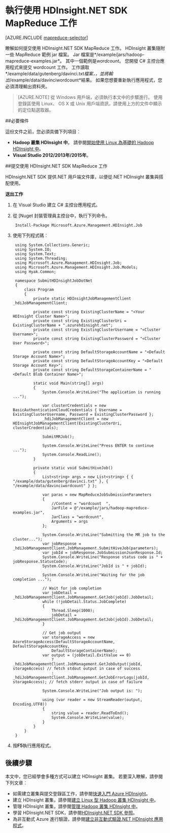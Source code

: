 <properties
    pageTitle="提交 MapReduce 工作使用 HDInsight.NET SDK |Microsoft Azure"
    description="瞭解如何將提交到 Azure HDInsight Hadoop 使用 HDInsight.NET SDK MapReduce 工作。"
    editor="cgronlun"
    manager="jhubbard"
    services="hdinsight"
    documentationCenter=""
    tags="azure-portal"
    authors="mumian"/>

<tags
    ms.service="hdinsight"
    ms.workload="big-data"
    ms.tgt_pltfrm="na"
    ms.devlang="na"
    ms.topic="article"
   ms.date="10/28/2016"
    ms.author="jgao"/>

# <a name="run-mapreduce-jobs-using-hdinsight-net-sdk"></a>執行使用 HDInsight.NET SDK MapReduce 工作

[AZURE.INCLUDE [mapreduce-selector](../../includes/hdinsight-selector-use-mapreduce.md)]

瞭解如何提交使用 HDInsight.NET SDK MapReduce 工作。 HDInsight 叢集隨附一些 MapReduce 範例 jar 檔案。 Jar 檔案是*/example/jars/hadoop-mapreduce-examples.jar*。  其中一個範例是*wordcount*。 您開發 C# 主控台應用程式來提交 wordcount 工作。  工作讀取*/example/data/gutenberg/davinci.txt*檔案，，並將輸出*/example/data/davinciwordcount*結果。  如果您想要重新執行應用程式，您必須清理輸出資料夾。

> [AZURE.NOTE] 從 Windows 用戶端，必須執行本文中的步驟進行。 使用登錄區使用 Linux、 OS X 或 Unix 用戶端資訊，請使用上方的文件中顯示的定位點選取器。

##<a name="prerequisites"></a>必要條件

這份文件之前，您必須具備下列項目︰

- **Hadoop 叢集 HDInsight 中**。 請參閱[開始使用 Linux 為基礎的 Hadoop HDInsight 中](hdinsight-use-sqoop.md#create-cluster-and-sql-database)。
- **Visual Studio 2012/2013年/2015年**。

##<a name="submit-mapreduce-jobs-using-hdinsight-net-sdk"></a>提交使用 HDInsight.NET SDK MapReduce 工作

HDInsight.NET SDK 提供.NET 用戶端文件庫，以便從.NET HDInsight 叢集與搭配使用。 

**送出工作**

1. 在 Visual Studio 建立 C# 主控台應用程式。
2. 從 [Nuget 封裝管理員主控台中，執行下列命令。

        Install-Package Microsoft.Azure.Management.HDInsight.Job

2. 使用下列程式碼︰

        using System.Collections.Generic;
        using System.IO;
        using System.Text;
        using System.Threading;
        using Microsoft.Azure.Management.HDInsight.Job;
        using Microsoft.Azure.Management.HDInsight.Job.Models;
        using Hyak.Common;

        namespace SubmitHDInsightJobDotNet
        {
            class Program
            {
                private static HDInsightJobManagementClient _hdiJobManagementClient;

                private const string ExistingClusterName = "<Your HDInsight Cluster Name>";
                private const string ExistingClusterUri = ExistingClusterName + ".azurehdinsight.net";
                private const string ExistingClusterUsername = "<Cluster Username>";
                private const string ExistingClusterPassword = "<Cluster User Password>";

                private const string DefaultStorageAccountName = "<Default Storage Account Name>";
                private const string DefaultStorageAccountKey = "<Default Storage Account Key>";
                private const string DefaultStorageContainerName = "<Default Blob Container Name>";

                static void Main(string[] args)
                {
                    System.Console.WriteLine("The application is running ...");

                    var clusterCredentials = new BasicAuthenticationCloudCredentials { Username = ExistingClusterUsername, Password = ExistingClusterPassword };
                    _hdiJobManagementClient = new HDInsightJobManagementClient(ExistingClusterUri, clusterCredentials);

                    SubmitMRJob();

                    System.Console.WriteLine("Press ENTER to continue ...");
                    System.Console.ReadLine();
                }

                private static void SubmitHiveJob()
                {
                    List<string> args = new List<string> { { "/example/data/gutenberg/davinci.txt" }, { "/example/data/davinciwordcount" } };

                    var paras = new MapReduceJobSubmissionParameters
                    {
                        //Content = "wordcount  ",
                        JarFile = @"/example/jars/hadoop-mapreduce-examples.jar",
                        JarClass = "wordcount",
                        Arguments = args
                    };

                    System.Console.WriteLine("Submitting the MR job to the cluster...");
                    var jobResponse = _hdiJobManagementClient.JobManagement.SubmitHiveJob(parameters);
                    var jobId = jobResponse.JobSubmissionJsonResponse.Id;
                    System.Console.WriteLine("Response status code is " + jobResponse.StatusCode);
                    System.Console.WriteLine("JobId is " + jobId);

                    System.Console.WriteLine("Waiting for the job completion ...");

                    // Wait for job completion
                    var jobDetail = _hdiJobManagementClient.JobManagement.GetJob(jobId).JobDetail;
                    while (!jobDetail.Status.JobComplete)
                    {
                        Thread.Sleep(1000);
                        jobDetail = _hdiJobManagementClient.JobManagement.GetJob(jobId).JobDetail;
                    }

                    // Get job output
                    var storageAccess = new AzureStorageAccess(DefaultStorageAccountName, DefaultStorageAccountKey,
                        DefaultStorageContainerName);
                    var output = (jobDetail.ExitValue == 0)
                        ? _hdiJobManagementClient.JobManagement.GetJobOutput(jobId, storageAccess) // fetch stdout output in case of success
                        : _hdiJobManagementClient.JobManagement.GetJobErrorLogs(jobId, storageAccess); // fetch stderr output in case of failure

                    System.Console.WriteLine("Job output is: ");

                    using (var reader = new StreamReader(output, Encoding.UTF8))
                    {
                        string value = reader.ReadToEnd();
                        System.Console.WriteLine(value);
                    }
                }
            }
        }

5. 按**F5**執行應用程式。


## <a name="next-steps"></a>後續步驟

本文中，您已經學會多種方式可以建立 HDInsight 叢集。 若要深入瞭解，請參閱下列文章︰

- 如需建立叢集與提交登錄區工作，請參閱[快速入門 Azure HDInsight](hdinsight-hadoop-linux-tutorial-get-started.md)。
- 建立 HDInsight 叢集，請參閱[建立 Linux 型 Hadoop 叢集 HDInsight 中](hdinsight-hadoop-provision-linux-clusters.md)。
- 管理 HDInsight 叢集，請參閱[管理 Hadoop 叢集 HDInsight 中](hdinsight-administer-use-management-portal.md)。
- 學習 HDInsight.NET SDK，請參閱[HDInsight.NET SDK 參照](https://msdn.microsoft.com/library/mt271028.aspx)。
- 為非互動式 Azure 進行驗證，請參閱[建立非互動式驗證.NET HDInsight 應用程式](hdinsight-create-non-interactive-authentication-dotnet-applications.md)。




